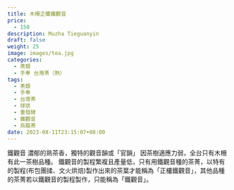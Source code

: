 ```yaml
---
title: 木柵正欉鐵觀音
price:
  - 150
description: Muzha Tieguanyin
draft: false
weight: 25
image: images/tea.jpg
categories:
  - 茶類
  - 手奉 台灣茶（熱）
tags:
  - 茶類
  - 手奉
  - 台灣茶
  - 球狀
  - 重發酵
  - 鐵觀音
  - 烏龍茶
date: 2023-08-11T23:15:07+08:00
---
```

鐵觀音  濃郁的熟茶香，獨特的觀音韻或「官韻」 因茶樹適應力弱，全台只有木柵有此一茶樹品種。 鐵觀音的製程繁複且產量低，只有用鐵觀音種的茶菁，以特有的製程(布包團揉、文火烘焙)製作出來的茶葉才能稱為「正欉鐵觀音」，其他品種的茶菁若以鐵觀音的製程製作，只能稱為「鐵觀音」。